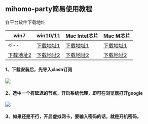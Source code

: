## mihomo-party简易使用教程

各平台软件下载地址

| win7 | win10/11 | Mac Intel芯片 | Mac M芯片 |
|-----|-----|-----|-----|
<!-- | [下载地址1](https://file.o4o.win/clash/mihono-party/windows/mihomo-party-win7-1.3.1-x64-setup.exe) | [下载地址1](https://file.o4o.win/clash/mihono-party/windows/mihomo-party-windows-1.3.1-x64-setup.exe) | [下载地址1](https://file.o4o.win/clash/mihono-party/macOs/mihomo-party-macos-1.5.12-x64.pkg) | [下载地址1](https://file.o4o.win/clash/mihono-party/macOs/mihomo-party-macos-1.5.12-arm64.pkg) | -->
| [下载地址2](https://file.helloking.top/clash/mihono-party/windows/mihomo-party-win7-1.3.1-x64-setup.exe) | [下载地址2](https://file.helloking.top/clash/mihono-party/windows/mihomo-party-windows-1.3.1-x64-setup.exe) | [下载地址2](https://file.helloking.top/clash/mihono-party/macOs/mihomo-party-macos-1.5.12-x64.pkg) | [下载地址2](https://file.helloking.top/clash/mihono-party/macOs/mihomo-party-macos-1.5.12-arm64.pkg) |


<!-- | 行3 单元格1 | 行3 单元格2 | 行3 单元格3 | 行3 单元格4 | -->

#### 1、下载安装后，先导入clash订阅
![](/img2/mihomo/m1.png)

#### 2、选中一个有延迟的节点，开启系统代理，即可在浏览器打开google
![](/img2/mihomo/m2.png)

#### 3、如果还是不行，开启虚拟网卡，要输入密码的话，就是开机密码。